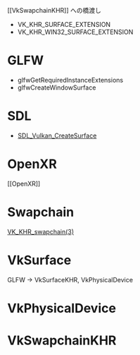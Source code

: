 
[[VkSwapchainKHR]] への橋渡し

- VK_KHR_SURFACE_EXTENSION
- VK_KHR_WIN32_SURFACE_EXTENSION

# GLFW

- glfwGetRequiredInstanceExtensions
- glfwCreateWindowSurface

# SDL

- [SDL_Vulkan_CreateSurface](http://sdl2referencejp.osdn.jp/SDL_Vulkan_CreateSurface.html)

# OpenXR

[[OpenXR]]
# Swapchain



[VK_KHR_swapchain(3)](https://registry.khronos.org/vulkan/specs/1.3-extensions/man/html/VK_KHR_swapchain.html)

# VkSurface
GLFW -> VkSurfaceKHR, VkPhysicalDevice

# VkPhysicalDevice

# VkSwapchainKHR
